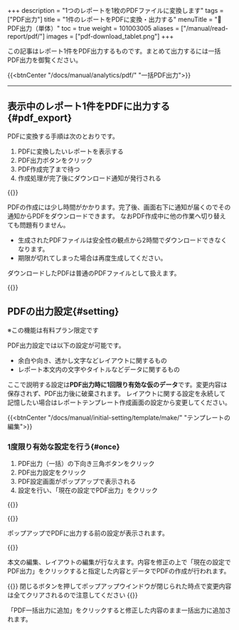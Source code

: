 +++
description = "1つのレポートを1枚のPDFファイルに変換します"
tags = ["PDF出力"]
title = "1件のレポートをPDFに変換・出力する"
menuTitle = "📄PDF出力（単体）"
toc = true
weight = 101003005
aliases = ["/manual/read-report/pdf/"]
images = ["pdf-download_tablet.png"]
+++

この記事はレポート1件をPDF出力するものです。まとめて出力するには一括PDF出力を御覧ください。

{{<btnCenter "/docs/manual/analytics/pdf/" "一括PDF出力">}}

---

## 表示中のレポート1件をPDFに出力する{#pdf_export}

PDFに変換する手順は次のとおりです。

1. PDFに変換したいレポートを表示する
1. PDF出力ボタンをクリック
1. PDF作成完了まで待つ
1. 作成処理が完了後にダウンロード通知が発行される

{{<icatch filename="report-to-pdf" msg="PDF❗PDF❗">}}

PDFの作成には少し時間がかかります。完了後、画面右下に通知が届くのでその通知からPDFをダウンロードできます。
なおPDF作成中に他の作業へ切り替えても問題有りません。

- 生成されたPDFファイルは安全性の観点から2時間でダウンロードできなくなります。
- 期限が切れてしまった場合は再度生成してください。

ダウンロードしたPDFは普通のPDFファイルとして扱えます。

{{<icatch filename="pdf-download" msg="環境によって直接PCに保存されたり、ブラウザで表示されたり？これはブラウザ表示の例です">}}


## PDFの出力設定{#setting}

※この機能は有料プラン限定です  

PDF出力設定では以下の設定が可能です。

- 余白や向き、透かし文字などレイアウトに関するもの
- レポート本文内の文字やタイトルなどデータに関するもの

ここで説明する設定は**PDF出力時に1回限り有効な仮のデータ**です。変更内容は保存されず、PDF出力後に破棄されます。
レイアウトに関する設定を永続して記憶したい場合はレポートテンプレート作成画面の設定から変更してください。

{{<btnCenter "/docs/manual/initial-setting/template/make/" "テンプレートの編集">}}

### 1度限り有効な設定を行う{#once}

1. PDF出力（一括）の下向き三角ボタンをクリック
1. PDF出力設定をクリック
1. PDF設定画面がポップアップで表示される
1. 設定を行い、「現在の設定でPDF出力」をクリック

{{<icatch filename="pdf-option" msg="元データを書き換えてPDF出力できます。見せられない内容はここでサクッと修正しましょう" alice="here">}}

{{<nextArrow>}}

ポップアップでPDFに出力する前の設定が表示されます。

{{<icatch filename="pdf-setting" msg="PDF出力の設定が可能です。この設定は１回きりの使い捨て。永続保存はできません">}}

本文の編集、レイアウトの編集が行なえます。内容を修正の上で「現在の設定でPDF出力」をクリックすると指定した内容とデータでPDFの作成が行われます。

{{<alice pos="right" icon="here">}}
閉じるボタンを押してポップアップウインドウが閉じられた時点で変更内容は全てクリアされるので注意してください
{{</alice>}}

「PDF一括出力に追加」をクリックすると修正した内容のまま一括出力に追加されます。
